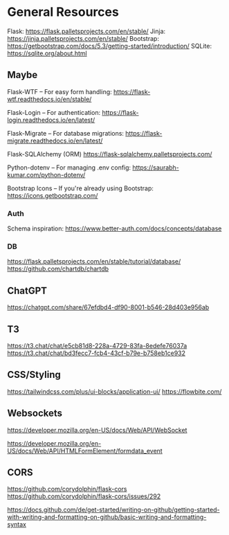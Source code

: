 # General Resources

Flask: https://flask.palletsprojects.com/en/stable/
Jinja: https://jinja.palletsprojects.com/en/stable/
Bootstrap: https://getbootstrap.com/docs/5.3/getting-started/introduction/
SQLite: https://sqlite.org/about.html

## Maybe 
Flask-WTF – For easy form handling:
https://flask-wtf.readthedocs.io/en/stable/

Flask-Login – For authentication:
https://flask-login.readthedocs.io/en/latest/

Flask-Migrate – For database migrations:
https://flask-migrate.readthedocs.io/en/latest/

Flask-SQLAlchemy (ORM)
https://flask-sqlalchemy.palletsprojects.com/

Python-dotenv – For managing .env config:
https://saurabh-kumar.com/python-dotenv/

Bootstrap Icons – If you're already using Bootstrap:
https://icons.getbootstrap.com/


### Auth
Schema inspiration: https://www.better-auth.com/docs/concepts/database

### DB
https://flask.palletsprojects.com/en/stable/tutorial/database/
https://github.com/chartdb/chartdb

## ChatGPT
https://chatgpt.com/share/67efdbd4-df90-8001-b546-28d403e956ab

## T3
https://t3.chat/chat/e5cb81d8-228a-4729-83fa-8edefe76037a
https://t3.chat/chat/bd3fecc7-fcb4-43cf-b79e-b758eb1ce932

## CSS/Styling
https://tailwindcss.com/plus/ui-blocks/application-ui/
https://flowbite.com/

## Websockets
https://developer.mozilla.org/en-US/docs/Web/API/WebSocket

https://developer.mozilla.org/en-US/docs/Web/API/HTMLFormElement/formdata_event

## CORS
https://github.com/corydolphin/flask-cors
https://github.com/corydolphin/flask-cors/issues/292

https://docs.github.com/de/get-started/writing-on-github/getting-started-with-writing-and-formatting-on-github/basic-writing-and-formatting-syntax

